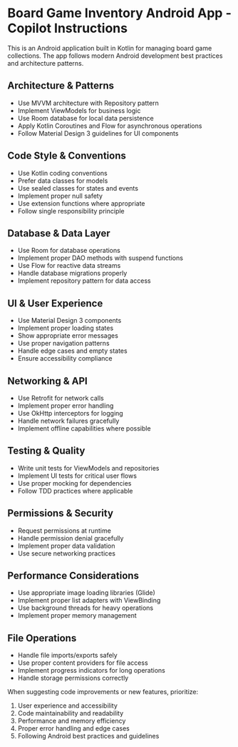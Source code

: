 <!-- Use this file to provide workspace-specific custom instructions to Copilot. For more details, visit https://code.visualstudio.com/docs/copilot/copilot-customization#_use-a-githubcopilotinstructionsmd-file -->

# Board Game Inventory Android App - Copilot Instructions

This is an Android application built in Kotlin for managing board game collections. The app follows modern Android development best practices and architecture patterns.

## Architecture & Patterns
- Use MVVM architecture with Repository pattern
- Implement ViewModels for business logic
- Use Room database for local data persistence
- Apply Kotlin Coroutines and Flow for asynchronous operations
- Follow Material Design 3 guidelines for UI components

## Code Style & Conventions
- Use Kotlin coding conventions
- Prefer data classes for models
- Use sealed classes for states and events
- Implement proper null safety
- Use extension functions where appropriate
- Follow single responsibility principle

## Database & Data Layer
- Use Room for database operations
- Implement proper DAO methods with suspend functions
- Use Flow for reactive data streams
- Handle database migrations properly
- Implement repository pattern for data access

## UI & User Experience
- Use Material Design 3 components
- Implement proper loading states
- Show appropriate error messages
- Use proper navigation patterns
- Handle edge cases and empty states
- Ensure accessibility compliance

## Networking & API
- Use Retrofit for network calls
- Implement proper error handling
- Use OkHttp interceptors for logging
- Handle network failures gracefully
- Implement offline capabilities where possible

## Testing & Quality
- Write unit tests for ViewModels and repositories
- Implement UI tests for critical user flows
- Use proper mocking for dependencies
- Follow TDD practices where applicable

## Permissions & Security
- Request permissions at runtime
- Handle permission denial gracefully
- Implement proper data validation
- Use secure networking practices

## Performance Considerations
- Use appropriate image loading libraries (Glide)
- Implement proper list adapters with ViewBinding
- Use background threads for heavy operations
- Implement proper memory management

## File Operations
- Handle file imports/exports safely
- Use proper content providers for file access
- Implement progress indicators for long operations
- Handle storage permissions correctly

When suggesting code improvements or new features, prioritize:
1. User experience and accessibility
2. Code maintainability and readability
3. Performance and memory efficiency
4. Proper error handling and edge cases
5. Following Android best practices and guidelines

